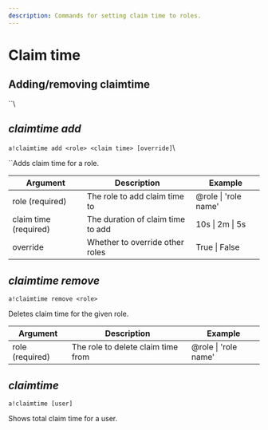 ```yaml
---
description: Commands for setting claim time to roles.
---
```


# Claim time

## Adding/removing claimtime
``\

## _**claimtime add**_

`a!claimtime add <role> <claim time> [override]`\

``Adds claim time for a role.

| Argument              | Description                       | Example              |
| --------------------- | --------------------------------- | -------------------- |
| role (required)       | The role to add claim time to     | @role \| 'role name' |
| claim time (required) | The duration of claim time to add | 10s \| 2m \| 5s      |
| override              | Whether to override other roles   | True \| False        |

## _claimtime remove_

`a!claimtime remove <role>`

Deletes claim time for the given role.

| Argument        | Description                        | Example              |
| --------------- | ---------------------------------- | -------------------- |
| role (required) | The role to delete claim time from | @role \| 'role name' |

## _claimtime_

`a!claimtime [user]`

Shows total claim time for a user.
